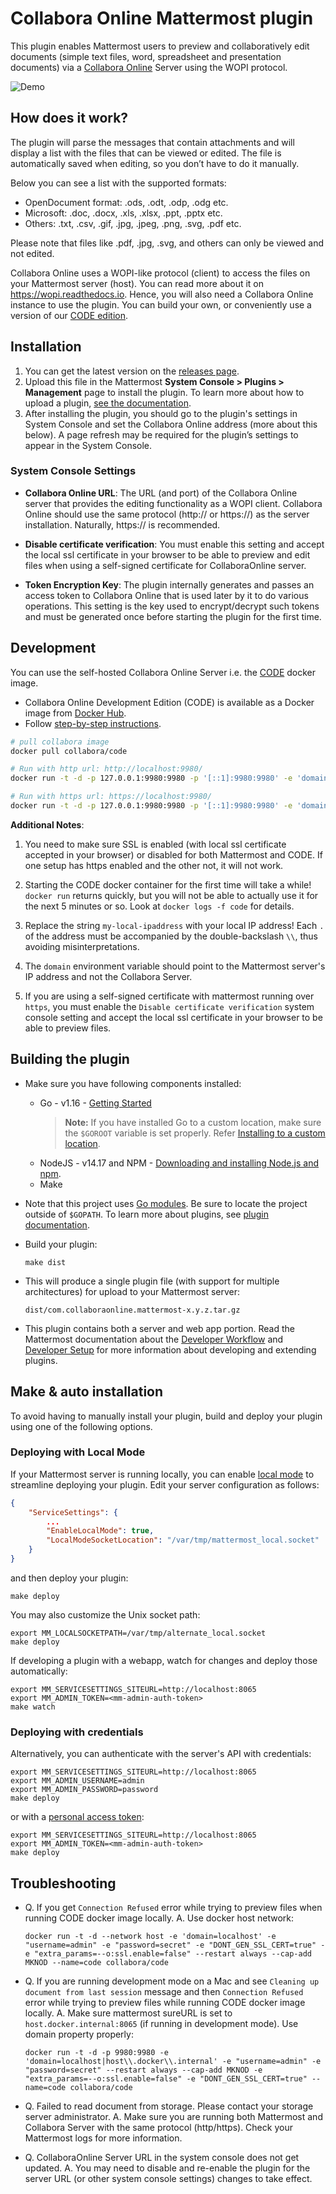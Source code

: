 # Collabora Online Mattermost plugin

This plugin enables Mattermost users to preview and collaboratively edit documents (simple text files, word, spreadsheet and presentation documents) via a [Collabora Online](https://www.collaboraoffice.com/collabora-online/) Server using the WOPI protocol.

![Demo](https://www.collaboraoffice.com/wp-content/uploads/2019/09/plugin_video.gif)

## How does it work?

The plugin will parse the messages that contain attachments and will display a list with the files that can be viewed or edited. The file is automatically saved when editing, so you don’t have to do it manually.

Below you can see a list with the supported formats:

-   OpenDocument format: .ods, .odt, .odp, .odg etc.
-   Microsoft: .doc, .docx, .xls, .xlsx, .ppt, .pptx etc.
-   Others: .txt, .csv, .gif, .jpg, .jpeg, .png, .svg, .pdf etc.

Please note that files like .pdf, .jpg, .svg, and others can only be viewed and not edited.

Collabora Online uses a WOPI-like protocol (client) to access the files on your Mattermost server (host). You can read more about it on https://wopi.readthedocs.io. Hence, you will also need a Collabora Online instance to use the plugin.
You can build your own, or conveniently use a version of our [CODE edition](https://www.collaboraoffice.com/code/).

## Installation

1. You can get the latest version on the [releases page](https://github.com/CollaboraOnline/collabora-mattermost/releases/latest).
1. Upload this file in the Mattermost **System Console > Plugins > Management** page to install the plugin. To learn more about how to upload a plugin, [see the documentation](https://docs.mattermost.com/administration/plugins.html#custom-plugins).
1. After installing the plugin, you should go to the plugin's settings in System Console and set the Collabora Online address (more about this below).
   A page refresh may be required for the plugin’s settings to appear in the System Console.

### System Console Settings

-   **Collabora Online URL**:
    The URL (and port) of the Collabora Online server that provides the editing functionality as a WOPI client. Collabora Online should use the same protocol (http:// or https://) as the server installation. Naturally, https:// is recommended.

-   **Disable certificate verification**:
    You must enable this setting and accept the local ssl certificate in your browser to be able to preview and edit files when using a self-signed certificate for CollaboraOnline server.

-   **Token Encryption Key**:
    The plugin internally generates and passes an access token to Collabora Online that is used later by it to do various operations.
    This setting is the key used to encrypt/decrypt such tokens and must be generated once before starting the plugin for the first time.

## Development

You can use the self-hosted Collabora Online Server i.e. the [CODE](https://www.collaboraoffice.com/code/) docker image.

-   Collabora Online Development Edition (CODE) is available as a Docker image from [Docker Hub](https://hub.docker.com/r/collabora/code/).
-   Follow [step-by-step instructions](https://sdk.collaboraonline.com/docs/installation/CODE_Docker_image.html).

```sh
# pull collabora image
docker pull collabora/code

# Run with http url: http://localhost:9980/
docker run -t -d -p 127.0.0.1:9980:9980 -p '[::1]:9980:9980' -e 'domain=my\\.-local\\.-ip\\.address' -e "username=admin" -e "password=secret" --restart always --cap-add MKNOD -e "extra_params=--o:ssl.enable=false" --name=code collabora/code

# Run with https url: https://localhost:9980/
docker run -t -d -p 127.0.0.1:9980:9980 -p '[::1]:9980:9980' -e 'domain=my\\.-local\\.-ip\\.address' -e "username=admin" -e "password=secret" --restart always --cap-add MKNOD --name=code collabora/code
```

**Additional Notes**:

1. You need to make sure SSL is enabled (with local ssl certificate accepted in your browser) or disabled for both Mattermost and CODE.
   If one setup has https enabled and the other not, it will not work.

1. Starting the CODE docker container for the first time will take a while!
   `docker run` returns quickly, but you will not be able to actually use it for the next 5 minutes or so.
   Look at `docker logs -f code` for details.

1. Replace the string `my-local-ipaddress` with your local IP address!
   Each `.` of the address must be accompanied by the double-backslash `\\`, thus avoiding misinterpretations.

1. The `domain` environment variable should point to the Mattermost server's IP address and not the Collabora Server.

1. If you are using a self-signed certificate with mattermost running over `https`, you must enable the `Disable certificate verification` system console setting and accept the local ssl certificate in your browser to be able to preview files.

## Building the plugin

-   Make sure you have following components installed:

    -   Go - v1.16 - [Getting Started](https://golang.org/doc/install)
        > **Note:** If you have installed Go to a custom location, make sure the `$GOROOT` variable is set properly. Refer [Installing to a custom location](https://golang.org/doc/install#install).
    -   NodeJS - v14.17 and NPM - [Downloading and installing Node.js and npm](https://docs.npmjs.com/getting-started/installing-node).
    -   Make

-   Note that this project uses [Go modules](https://github.com/golang/go/wiki/Modules). Be sure to locate the project outside of `$GOPATH`.
    To learn more about plugins, see [plugin documentation](https://developers.mattermost.com/extend/plugins/).

-   Build your plugin:

    ```
    make dist
    ```

-   This will produce a single plugin file (with support for multiple architectures) for upload to your Mattermost server:

    ```
    dist/com.collaboraonline.mattermost-x.y.z.tar.gz
    ```

-   This plugin contains both a server and web app portion.
    Read the Mattermost documentation about the [Developer Workflow](https://developers.mattermost.com/extend/plugins/developer-workflow/)
    and [Developer Setup](https://developers.mattermost.com/extend/plugins/developer-setup/) for more information about developing and extending plugins.

## Make & auto installation

To avoid having to manually install your plugin, build and deploy your plugin using one of the following options.

### Deploying with Local Mode

If your Mattermost server is running locally, you can enable [local mode](https://docs.mattermost.com/administration/mmctl-cli-tool.html#local-mode) to streamline deploying your plugin. Edit your server configuration as follows:

```json
{
    "ServiceSettings": {
        ...
        "EnableLocalMode": true,
        "LocalModeSocketLocation": "/var/tmp/mattermost_local.socket"
    }
}
```

and then deploy your plugin:

```
make deploy
```

You may also customize the Unix socket path:

```
export MM_LOCALSOCKETPATH=/var/tmp/alternate_local.socket
make deploy
```

If developing a plugin with a webapp, watch for changes and deploy those automatically:

```
export MM_SERVICESETTINGS_SITEURL=http://localhost:8065
export MM_ADMIN_TOKEN=<mm-admin-auth-token>
make watch
```

### Deploying with credentials

Alternatively, you can authenticate with the server's API with credentials:

```
export MM_SERVICESETTINGS_SITEURL=http://localhost:8065
export MM_ADMIN_USERNAME=admin
export MM_ADMIN_PASSWORD=password
make deploy
```

or with a [personal access token](https://docs.mattermost.com/developer/personal-access-tokens.html):

```
export MM_SERVICESETTINGS_SITEURL=http://localhost:8065
export MM_ADMIN_TOKEN=<mm-admin-auth-token>
make deploy
```

## Troubleshooting

-   Q. If you get `Connection Refused` error while trying to preview files when running CODE docker image locally.
    A. Use docker host network:

    ```shell
    docker run -t -d --network host -e 'domain=localhost' -e "username=admin" -e "password=secret" -e "DONT_GEN_SSL_CERT=true" -e "extra_params=--o:ssl.enable=false" --restart always --cap-add MKNOD --name=code collabora/code
    ```

-   Q. If you are running development mode on a Mac and see `Cleaning up document from last session` message and then `Connection Refused` error while trying to preview files while running CODE docker image locally.
    A. Make sure mattermost sureURL is set to `host.docker.internal:8065` (if running in development mode). Use domain property properly:

    ```shell
    docker run -t -d -p 9980:9980 -e 'domain=localhost|host\\.docker\\.internal' -e "username=admin" -e "password=secret" --restart always --cap-add MKNOD -e "extra_params=--o:ssl.enable=false" -e "DONT_GEN_SSL_CERT=true" --name=code collabora/code
    ```

-   Q. Failed to read document from storage. Please contact your storage server administrator.
    A. Make sure you are running both Mattermost and Collabora Server with the same protocol (http/https).
    Check your Mattermost logs for more information.

-   Q. CollaboraOnline Server URL in the system console does not get updated.
    A. You may need to disable and re-enable the plugin for the server URL (or other system console settings) changes to take effect.

